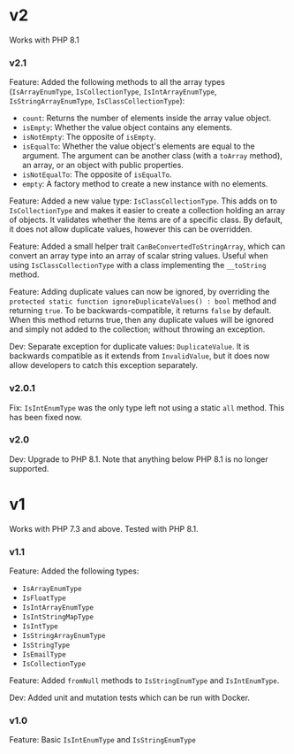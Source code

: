 # v2

Works with PHP 8.1


### v2.1

Feature: Added the following methods to all the array types (`IsArrayEnumType`, `IsCollectionType`, `IsIntArrayEnumType`, `IsStringArrayEnumType`, `IsClassCollectionType`):
- `count`: Returns the number of elements inside the array value object.
- `isEmpty`: Whether the value object contains any elements.
- `isNotEmpty`: The opposite of `isEmpty`.
- `isEqualTo`: Whether the value object's elements are equal to the argument. The argument can be another class (with a `toArray` method), an array, or an object with public properties.
- `isNotEqualTo`: The opposite of `isEqualTo`.
- `empty`: A factory method to create a new instance with no elements.

Feature: Added a new value type: `IsClassCollectionType`.
This adds on to `IsCollectionType` and makes it easier to create a collection holding an array of objects. It validates whether the items are of a specific class. By default, it does not allow duplicate values, however this can be overridden.

Feature: Added a small helper trait `CanBeConvertedToStringArray`, which can convert an array type into an array of scalar string values. Useful when using `IsClassCollectionType` with a class implementing the `__toString` method.

Feature: Adding duplicate values can now be ignored, by overriding the `protected static function ignoreDuplicateValues() : bool` method and returning `true`. To be backwards-compatible, it returns `false` by default.
When this method returns true, then any duplicate values will be ignored and simply not added to the collection; without throwing an exception.

Dev: Separate exception for duplicate values: `DuplicateValue`.
It is backwards compatible as it extends from `InvalidValue`, but it does now allow developers to catch this exception separately.


### v2.0.1

Fix: `IsIntEnumType` was the only type left not using a static `all` method. This has been fixed now.


### v2.0

Dev: Upgrade to PHP 8.1. Note that anything below PHP 8.1 is no longer supported.


# v1

Works with PHP 7.3 and above.
Tested with PHP 8.1.


### v1.1

Feature: Added the following types:
- `IsArrayEnumType`
- `IsFloatType`
- `IsIntArrayEnumType`
- `IsIntStringMapType`
- `IsIntType`
- `IsStringArrayEnumType`
- `IsStringType`
- `IsEmailType`
- `IsCollectionType`

Feature: Added `fromNull` methods to `IsStringEnumType` and `IsIntEnumType`.

Dev: Added unit and mutation tests which can be run with Docker.


### v1.0

Feature: Basic `IsIntEnumType` and `IsStringEnumType`